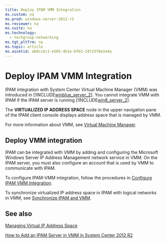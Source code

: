 ```yaml
---
title: Deploy IPAM VMM Integration
ms.custom: na
ms.prod: windows-server-2012-r2
ms.reviewer: na
ms.suite: na
ms.technology: 
  - techgroup-networking
ms.tgt_pltfrm: na
ms.topic: article
ms.assetid: ab8cc6c1-e565-4b1e-bfb2-24723f8e2e4a
---
```

# Deploy IPAM VMM Integration
IPAM integration with System Center Virtual Machine Manager \(VMM\) was introduced in [!INCLUDE[winblue_server_2](../Token/winblue_server_2_md.md)]. You cannot integrate VMM with IPAM if the IPAM server is running [!INCLUDE[win8_server_2](../Token/win8_server_2_md.md)].  
  
The **VIRTUALIZED IP ADDRESS SPACE** node in the upper navigation pane of the IPAM client console displays address space that is managed by VMM.  
  
For more information about VMM, see [Virtual Machine Manager](http://technet.microsoft.com/library/gg610610.aspx).  
  
## Deploy VMM integration  
IPAM can be integrated with VMM by adding and configuring the Microsoft Windows Server IP Address Management network service in VMM. On the IPAM server, you must also configure an account that is used by VMM to communicate with IPAM.  
  
To configure IPAM\-VMM integration, follow the procedures in [Configure IPAM VMM Integration](../Topic/Configure-IPAM-VMM-Integration.md).  
  
To synchronize virtualized IP address space in IPAM with logical networks in VMM, see [Synchronize IPAM and VMM](../Topic/Synchronize-IPAM-and-VMM.md).  
  
## See also  
[Managing Virtual IP Address Space](../Topic/Managing-Virtual-IP-Address-Space.md)  
  
[How to Add an IPAM Server in VMM in System Center 2012 R2](http://technet.microsoft.com/library/dn249418.aspx)  
  
